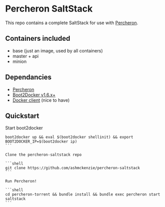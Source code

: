 # Percheron SaltStack

This repo contains a complete SaltStack for use with [Percheron](https://github.com/ashmckenzie/percheron).

## Containers included

* base (just an image, used by all containers)
* master + api
* minion

## Dependancies

* [Percheron](https://github.com/ashmckenzie/percheron)
* [Boot2Docker v1.6.x+](https://docs.docker.com/installation)
* [Docker client](https://docs.docker.com/installation) (nice to have)

## Quickstart

Start boot2docker

````shell
boot2docker up && eval $(boot2docker shellinit) && export BOOT2DOCKER_IP=$(boot2docker ip)
```

Clone the percheron-saltstack repo

```shell
git clone https://github.com/ashmckenzie/percheron-saltstack
```

Run Percheron!

```shell
cd percheron-torrent && bundle install && bundle exec percheron start saltstack
```
